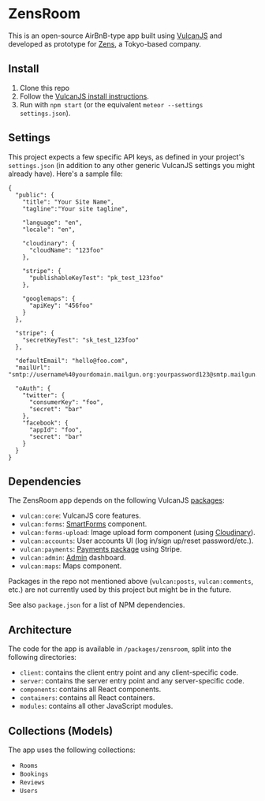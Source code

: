 # ZensRoom

This is an open-source AirBnB-type app built using [VulcanJS](http://vulcanjs.org) and developed as prototype for [Zens](http://www.zens.tokyo/), a Tokyo-based company.

## Install

1. Clone this repo
2. Follow the [VulcanJS install instructions](http://docs.vulcanjs.org/#Install).
3. Run with `npm start` (or the equivalent `meteor --settings settings.json`).

## Settings

This project expects a few specific API keys, as defined in your project's `settings.json` (in addition to any other generic VulcanJS settings you might already have). Here's a sample file:

```
{
  "public": {
    "title": "Your Site Name",
    "tagline":"Your site tagline",

    "language": "en",
    "locale": "en",

    "cloudinary": {
      "cloudName": "123foo"
    },

    "stripe": {
      "publishableKeyTest": "pk_test_123foo"
    },

    "googlemaps": {
      "apiKey": "456foo"
    }
  },

  "stripe": {
    "secretKeyTest": "sk_test_123foo"
  },
  
  "defaultEmail": "hello@foo.com",
  "mailUrl": "smtp://username%40yourdomain.mailgun.org:yourpassword123@smtp.mailgun.org:587/",

  "oAuth": {
    "twitter": {
      "consumerKey": "foo",
      "secret": "bar"
    },
    "facebook": {
      "appId": "foo",
      "secret": "bar"
    }
  }
}
```

## Dependencies

The ZensRoom app depends on the following VulcanJS [packages](https://github.com/SachaG/Zensroom/blob/devel/packages/zensroom/package.js#L10-L19):

- `vulcan:core`: VulcanJS core features.
- `vulcan:forms`: [SmartForms](http://docs.vulcanjs.org/forms.html) component.
- `vulcan:forms-upload`: Image upload form component (using [Cloudinary](http://cloudinary.com)).
- `vulcan:accounts`: User accounts UI (log in/sign up/reset password/etc.).
- `vulcan:payments`: [Payments package](http://docs.vulcanjs.org/payments.html) using Stripe.
- `vulcan:admin`: [Admin](http://docs.vulcanjs.org/admin.html) dashboard.
- `vulcan:maps`: Maps component. 

Packages in the repo not mentioned above (`vulcan:posts`, `vulcan:comments`, etc.) are not currently used by this project but might be in the future. 

See also `package.json` for a list of NPM dependencies. 

## Architecture

The code for the app is available in `/packages/zensroom`, split into the following directories:

- `client`: contains the client entry point and any client-specific code.
- `server`: contains the server entry point and any server-specific code.
- `components`: contains all React components.
- `containers`: contains all React containers.
- `modules`: contains all other JavaScript modules.

## Collections (Models)

The app uses the following collections:

- `Rooms`
- `Bookings`
- `Reviews`
- `Users`
